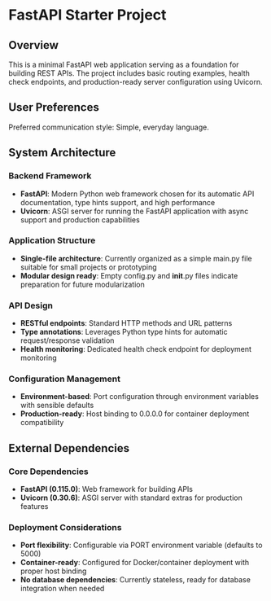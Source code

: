 # FastAPI Starter Project

## Overview

This is a minimal FastAPI web application serving as a foundation for building REST APIs. The project includes basic routing examples, health check endpoints, and production-ready server configuration using Uvicorn.

## User Preferences

Preferred communication style: Simple, everyday language.

## System Architecture

### Backend Framework
- **FastAPI**: Modern Python web framework chosen for its automatic API documentation, type hints support, and high performance
- **Uvicorn**: ASGI server for running the FastAPI application with async support and production capabilities

### Application Structure
- **Single-file architecture**: Currently organized as a simple main.py file suitable for small projects or prototyping
- **Modular design ready**: Empty config.py and __init__.py files indicate preparation for future modularization

### API Design
- **RESTful endpoints**: Standard HTTP methods and URL patterns
- **Type annotations**: Leverages Python type hints for automatic request/response validation
- **Health monitoring**: Dedicated health check endpoint for deployment monitoring

### Configuration Management
- **Environment-based**: Port configuration through environment variables with sensible defaults
- **Production-ready**: Host binding to 0.0.0.0 for container deployment compatibility

## External Dependencies

### Core Dependencies
- **FastAPI (0.115.0)**: Web framework for building APIs
- **Uvicorn (0.30.6)**: ASGI server with standard extras for production features

### Deployment Considerations
- **Port flexibility**: Configurable via PORT environment variable (defaults to 5000)
- **Container-ready**: Configured for Docker/container deployment with proper host binding
- **No database dependencies**: Currently stateless, ready for database integration when needed